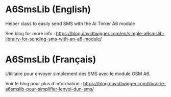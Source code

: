 # A6SmsLib (English)
Helper class to easily send SMS with the Ai Tinker A6 module

See blog for more info : https://blog.davidtwigger.com/en/simple-a6smslib-librairy-for-sending-sms-with-an-a6-module/

# A6SmsLib (Français)
Utilitaire pour envoyer simplement des SMS avec le module GSM A6.

Voir le blog pour plus d'information : https://blog.davidtwigger.com/librairie-a6smslib-pour-simplifier-lenvoi-dun-sms/